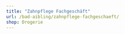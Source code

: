 ```yaml
---
title: "Zahnpflege Fachgeschäft"
url: /bad-aibling/zahnpflege-fachgeschaeft/
shop: Drogerie
---
```

